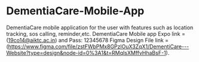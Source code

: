 # DementiaCare-Mobile-App
DementiaCare mobile application for the user with features such as location tracking, sos calling, reminder,etc.
DementiaCare Mobile app Expo link = (19co14@aiktc.ac.in) and Pass: 12345678
Figma Design File link = (https://www.figma.com/file/zstFWbPMx8GPzlOuX3ZqX1/DementiCare---Website?type=design&node-id=0%3A1&t=RMqIsXMffvHhaBsF-1).
